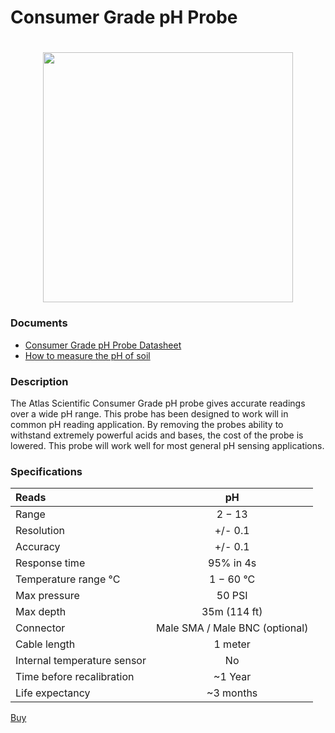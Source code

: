 # Consumer Grade pH Probe

<h1 align="center">
  <img src="./Consumer-Grade-pH-Probe-01-optional.jpg" width="400"></a>
</h1>

### Documents
* [Consumer Grade pH Probe Datasheet](./consumer-grade-pH-probe.pdf)
* [ How to measure the pH of soil](./ph_soil.pdf)

### Description

The Atlas Scientific Consumer Grade pH probe gives accurate readings over a wide pH range. This probe has been designed to work will in common pH reading application. By removing the probes ability to withstand extremely powerful acids and bases, the cost of the probe is lowered. This probe will work well for most general pH sensing applications. 

### Specifications


| Reads                       |               pH               |
|:--------------------------- |:------------------------------:|
| Range                       |             2 − 13             |
| Resolution                  |            +/- 0.1             |
| Accuracy                    |            +/- 0.1             |
| Response time               |           95% in 4s            |
| Temperature range °C        |           1 − 60 °C            |
| Max pressure                |             50 PSI             |
| Max depth                   |          35m (114 ft)          |
| Connector                   | Male SMA / Male BNC (optional) |
| Cable length                |            1 meter             |
| Internal temperature sensor |               No               |
| Time before recalibration   |            ~1 Year             |
| Life expectancy             |           ~3 months            |

[Buy](https://atlas-scientific.com/probes/consumer-grade-ph-probe/)
